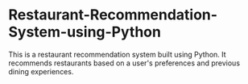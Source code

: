 # Restaurant-Recommendation-System-using-Python
This is a restaurant recommendation system built using Python. It recommends restaurants based on a user's preferences and previous dining experiences.

